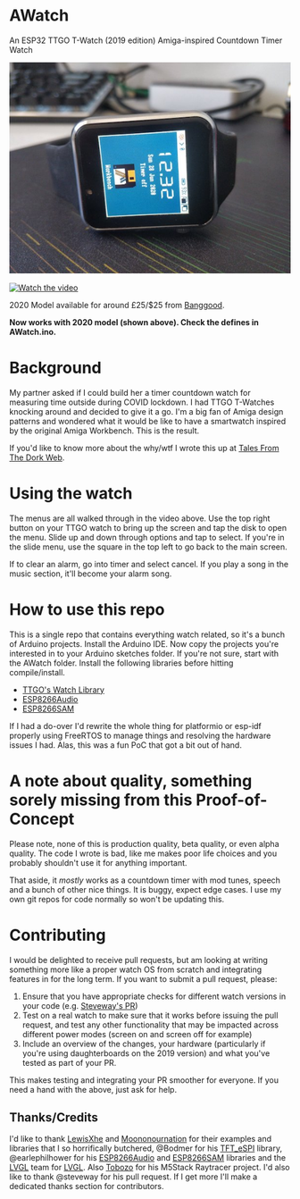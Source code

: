 # AWatch
An ESP32 TTGO T-Watch (2019 edition) Amiga-inspired Countdown Timer Watch

![2020 T-Watch model](images/2020-model.jpg)

[![Watch the video](https://www.youtube.com/watch?v=5ogbpPmmSac/maxresdefault.jpg)](https://www.youtube.com/watch?v=5ogbpPmmSac)

2020 Model available for around £25/$25 from [Banggood](https://www.banggood.com/custlink/KGvvuczLO7).

**Now works with 2020 model (shown above). Check the defines in AWatch.ino.**

# Background
My partner asked if I could build her a timer countdown watch for measuring time outside during COVID lockdown. I had TTGO T-Watches knocking around and decided to give it a go. I'm a big fan of Amiga design patterns and wondered what it would be like to have a smartwatch inspired by the original Amiga Workbench. This is the result.

If you'd like to know more about the why/wtf I wrote this up at [Tales From The Dork Web](https://thedorkweb.substack.com/).

# Using the watch

The menus are all walked through in the video above. Use the top right button on your TTGO watch to bring up the screen and tap the disk to open the menu. Slide up and down through options and tap to select. If you're in the slide menu, use the square in the top left to go back to the main screen.

If to clear an alarm, go into timer and select cancel. If you play a song in the music section, it'll become your alarm song.

# How to use this repo

This is a single repo that contains everything watch related, so it's a bunch of Arduino projects. Install the Arduino IDE. Now copy the projects you're interested in to your Arduino sketches folder. If you're not sure, start with the AWatch folder. Install the following libraries before hitting compile/install.

* [TTGO's Watch Library](https://github.com/Xinyuan-LilyGO/TTGO_TWatch_Library)
* [ESP8266Audio](https://github.com/earlephilhower/ESP8266Audio) 
* [ESP8266SAM](https://github.com/earlephilhower/ESP8266SAM)

If I had a do-over I'd rewrite the whole thing for platformio or esp-idf properly using FreeRTOS to manage things and resolving the hardware issues I had. Alas, this was a fun PoC that got a bit out of hand.

# A note about quality, something sorely missing from this Proof-of-Concept
Please note, none of this is production quality, beta quality, or even alpha quality. The code I wrote is bad, like me makes poor life choices and you probably shouldn't use it for anything important.

That aside, it *mostly* works as a countdown timer with mod tunes, speech and a bunch of other nice things. It is buggy, expect edge cases. I use my own git repos for code normally so won't be updating this.

# Contributing

I would be delighted to receive pull requests, but am looking at writing something more like a proper watch OS from scratch and integrating features in for the long term. If you want to submit a pull request, please:

1. Ensure that you have appropriate checks for different watch versions in your code (e.g. [Steveway's PR](https://github.com/stevelord/AWatch/commit/45ee5e0bb282a495e5f8cf9ee8ec1f2348fe680a))
2. Test on a real watch to make sure that it works before issuing the pull request, and test any other functionality that may be impacted across different power modes (screen on and screen off for example)
3. Include an overview of the changes, your hardware (particularly if you're using daughterboards on the 2019 version) and what you've tested as part of your PR.

This makes testing and integrating your PR smoother for everyone. If you need a hand with the above, just ask for help.

## Thanks/Credits

I'd like to thank [LewisXhe](https://github.com/lewisxhe) and [Moononournation](https://github.com/moononournation) for their examples and libraries that I so horrifically butchered, @Bodmer for his [TFT_eSPI](https://github.com/Bodmer/TFT_eSPI) library, @earlephilhower for his [ESP8266Audio](https://github.com/earlephilhower/ESP8266Audio) and [ESP8266SAM](https://github.com/earlephilhower/ESP8266SAM) libraries and the [LVGL](https://github.com/lvgl/lvgl) team for [LVGL](https://lvgl.io/). Also [Tobozo](https://github.com/tobozo/M5Stack-Raytracer/blob/master/M5Stack-Raytracer.ino) for his M5Stack Raytracer project. I'd also like to thank @steveway for his pull request. If I get more I'll make a dedicated thanks section for contributors.
